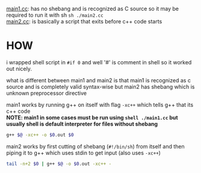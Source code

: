 [main1.cc](./main1.cc): has no shebang and is recognized as C source so it may be required to run it with sh `sh ./main2.cc`  
[main2.cc](./main2.cc): is basically a script that exits before c++ code starts


# HOW
i wrapped shell script in `#if 0` and well '#' is comment in shell so it worked out nicely.  

what is different between main1 and main2 is that main1 is recognized as c source and is completely valid syntax-wise but main2 has shebang which is unknown preprocessor directive

main1 works by running g++ on itself with flag `-xc++` which tells g++ that its c++ code  
**NOTE: main1 in some cases must be run using `shell ./main1.cc` but usually shell is default interpreter for files without shebang**
```sh
g++ $@ -xc++ -o $0.out $0
```

main2 works by first cutting of shebang (`#!/bin/sh`) from itself and then piping it to g++ which uses stdin to get input (also uses `-xc++`)  
```sh
tail -n+2 $0 | g++ $@ -o $0.out -xc++ -
```

